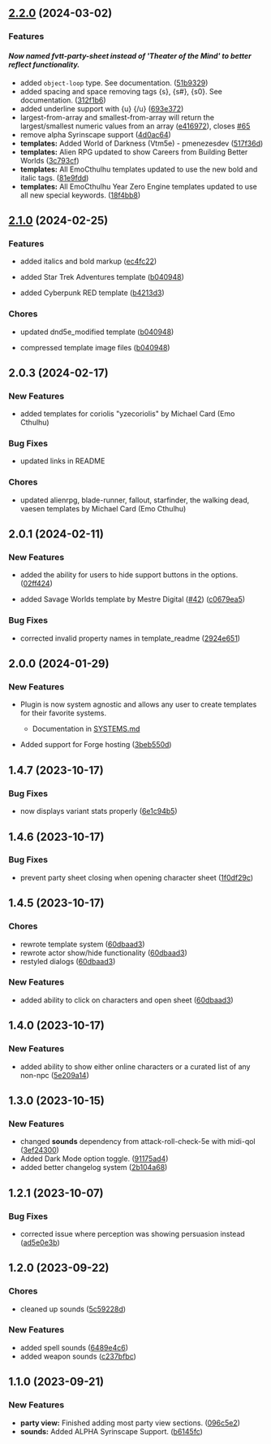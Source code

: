 
## [2.2.0](https://github.com/EddieDover/fvtt-party-sheet/compare/v2.1.0...v2.2.0) (2024-03-02)


### Features

#### **_Now named fvtt-party-sheet instead of 'Theater of the Mind' to better reflect functionality._**

* added `object-loop` type. See documentation. ([51b9329](https://github.com/EddieDover/fvtt-party-sheet/commit/51b9329f76987b80b3eadcf1b655e073f86298ee))
* added spacing and space removing tags {s}, {s#}, {s0}. See documentation. ([312f1b6](https://github.com/EddieDover/fvtt-party-sheet/commit/312f1b6a1fb2b0780cd3c2777f2e5f53fb426ff3))
* added underline support with {u} {/u} ([693e372](https://github.com/EddieDover/fvtt-party-sheet/commit/693e372bf44bbb678c5d15449f0eea27fb4c79bd))
* largest-from-array and smallest-from-array will return the largest/smallest numeric values from an array ([e416972](https://github.com/EddieDover/fvtt-party-sheet/commit/e416972bc93053ecca770c4d9bf28bc60bb281dc)), closes [#65](https://github.com/EddieDover/fvtt-party-sheet/issues/65)
* remove alpha Syrinscape support ([4d0ac64](https://github.com/EddieDover/fvtt-party-sheet/commit/4d0ac6460c751812920879b0a93e5e561e0889b1))
* **templates:** Added World of Darkness (Vtm5e) - pmenezesdev ([517f36d](https://github.com/EddieDover/fvtt-party-sheet/commit/517f36dc909ceaaae02e25d18afa9b3df918bb04))
* **templates:** Alien RPG updated to show Careers from Building Better Worlds ([3c793cf](https://github.com/EddieDover/fvtt-party-sheet/commit/3c793cf4c9fb15782c181fa0ee4db97f34e36403))
* **templates:** All EmoCthulhu templates updated to use the new bold and italic tags. ([81e9fdd](https://github.com/EddieDover/fvtt-party-sheet/commit/81e9fdd7b7e1eac2250374c4d0c48ad1ad6e2470))
* **templates:** All EmoCthulhu Year Zero Engine templates updated to use all new special keywords. ([18f4bb8](https://github.com/EddieDover/fvtt-party-sheet/commit/18f4bb846f926a773934267baa473b8c491935ee))

## [2.1.0](https://github.com/EddieDover/fvtt-party-sheet/compare/v2.0.3...v2.1.0) (2024-02-25)


### Features

* added italics and bold markup ([ec4fc22](https://github.com/EddieDover/fvtt-party-sheet/commit/ec4fc22bbc60e5c9b0f119273ba53d773084f8e5))

* added Star Trek Adventures template ([b040948](https://github.com/EddieDover/fvtt-party-sheet/commit/b0409480ca6e8b46538a9d897a29d053b4caff0d))

* added Cyberpunk RED template ([b4213d3](https://github.com/EddieDover/fvtt-party-sheet/commit/b4213d36e466e509b38b0a789a9af267aa3471ca))

### Chores

* updated dnd5e_modified template ([b040948](https://github.com/EddieDover/fvtt-party-sheet/commit/b0409480ca6e8b46538a9d897a29d053b4caff0d))

* compressed template image files ([b040948](https://github.com/EddieDover/fvtt-party-sheet/commit/b0409480ca6e8b46538a9d897a29d053b4caff0d))


## 2.0.3 (2024-02-17)

### New Features

* added templates for coriolis "yzecoriolis" by Michael Card (Emo Cthulhu)

### Bug Fixes

* updated links in README

### Chores

* updated alienrpg, blade-runner, fallout, starfinder, the walking dead, vaesen  templates by Michael Card (Emo Cthulhu)

## 2.0.1 (2024-02-11)

### New Features

*  added the ability for users to hide support buttons in the options. ([02ff424](https://github.com/EddieDover/fvtt-party-sheet/pull/41/commits/02ff42413b784f3dc6f09210ab2f2ed8171b79d2))

*  added Savage Worlds template by Mestre Digital ([#42](https://github.com/EddieDover/fvtt-party-sheet/pull/42)) ([c0679ea5](https://github.com/EddieDover/fvtt-party-sheet/commit/c0679ea50a75c93f951e7f685edac6d6732cf4c3))

### Bug Fixes

*  corrected invalid property names in template_readme ([2924e651](https://github.com/EddieDover/fvtt-party-sheet/commit/2924e6511863d6a9b1f7823667e94350a0b8cc2a))

## 2.0.0 (2024-01-29)

### New Features

*  Plugin is now system agnostic and allows any user to create templates for their favorite systems.
    * Documentation in [SYSTEMS.md]('https://github.com/EddieDover/fvtt-party-sheet/SYSTEMS.md')

*  Added support for Forge hosting ([3beb550d](https://github.com/EddieDover/fvtt-party-sheet/commit/3beb550d62030cd96a04aae7f06d399cd914fbb1))


## 1.4.7 (2023-10-17)

### Bug Fixes

*  now displays variant stats properly ([6e1c94b5](https://github.com/EddieDover/fvtt-party-sheet/commit/6e1c94b549a1019d43b195759536f686f822e11c))

## 1.4.6 (2023-10-17)

### Bug Fixes

*  prevent party sheet closing when opening character sheet ([1f0df29c](https://github.com/EddieDover/fvtt-party-sheet/commit/1f0df29ce5de6471333b3c50fc21a72a8aae82eb))

## 1.4.5 (2023-10-17)

### Chores

* rewrote template system ([60dbaad3](https://github.com/EddieDover/fvtt-party-sheet/commit/60dbaad30482cfc1c1006bb28d360d15d796a29f))
* rewrote actor show/hide functionality ([60dbaad3](https://github.com/EddieDover/fvtt-party-sheet/commit/60dbaad30482cfc1c1006bb28d360d15d796a29f))
* restyled dialogs ([60dbaad3](https://github.com/EddieDover/fvtt-party-sheet/commit/60dbaad30482cfc1c1006bb28d360d15d796a29f))


### New Features

*  added ability to click on characters and open sheet ([60dbaad3](https://github.com/EddieDover/fvtt-party-sheet/commit/60dbaad30482cfc1c1006bb28d360d15d796a29f))

## 1.4.0 (2023-10-17)

### New Features

*  added ability to show either online characters or a curated list of any non-npc ([5e209a14](https://github.com/EddieDover/fvtt-party-sheet/commit/5e209a140e2919710f7e1119dbfc3a0d7f82631e))

## 1.3.0 (2023-10-15)

### New Features

*  changed **sounds** dependency from attack-roll-check-5e with midi-qol ([3ef24300](https://github.com/EddieDover/fvtt-party-sheet/commit/3ef24300229b2365823791936000c11b28dd4561))
*  Added Dark Mode option toggle. ([91175ad4](https://github.com/EddieDover/fvtt-party-sheet/commit/91175ad4a088c01ab937ded8be1cf61a5427e00a))
*  added better changelog system ([2b104a68](https://github.com/EddieDover/fvtt-party-sheet/commit/2b104a68e4d2687fe3a4b0b25d7edb5166226ca9))

## 1.2.1 (2023-10-07)

### Bug Fixes

*  corrected issue where perception was showing persuasion instead ([ad5e0e3b](https://github.com/EddieDover/fvtt-party-sheet/commit/ad5e0e3b))

## 1.2.0 (2023-09-22)

### Chores

*  cleaned up sounds ([5c59228d](https://github.com/EddieDover/fvtt-party-sheet/commit/5c59228d))

### New Features

*  added spell sounds ([6489e4c6](https://github.com/EddieDover/fvtt-party-sheet/commit/6489e4c6))
*  added weapon sounds ([c237bfbc](https://github.com/EddieDover/fvtt-party-sheet/commit/c237bfbc))

## 1.1.0 (2023-09-21)


### New Features

* **party view:** Finished adding most party view sections. ([096c5e2](https://github.com/EddieDover/fvtt-party-sheet/commit/096c5e273b1513347e9640636a61413163804b07))
* **sounds:** Added ALPHA Syrinscape Support. ([b6145fc](https://github.com/EddieDover/fvtt-party-sheet/commit/b6145fcbe7e5107b43e13f6662312f1c2c70c244))
